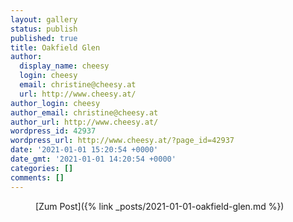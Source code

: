 ```yaml
---
layout: gallery
status: publish
published: true
title: Oakfield Glen
author:
  display_name: cheesy
  login: cheesy
  email: christine@cheesy.at
  url: http://www.cheesy.at/
author_login: cheesy
author_email: christine@cheesy.at
author_url: http://www.cheesy.at/
wordpress_id: 42937
wordpress_url: http://www.cheesy.at/?page_id=42937
date: '2021-01-01 15:20:54 +0000'
date_gmt: '2021-01-01 14:20:54 +0000'
categories: []
comments: []
---
```

<!-- wp:core-embed/wordpress {"url":"http://www.cheesy.at/2021/01/oakfield-glen/","type":"rich","providerNameSlug":"cheesy-at","className":""} -->
<figure class="wp-block-embed-wordpress wp-block-embed is-type-rich is-provider-cheesy-at">
<div class="wp-block-embed__wrapper">
[Zum Post]({% link _posts/2021-01-01-oakfield-glen.md %})
</div>
</figure>
<!-- /wp:core-embed/wordpress -->
<!-- wp:paragraph --><!-- /wp:paragraph -->
